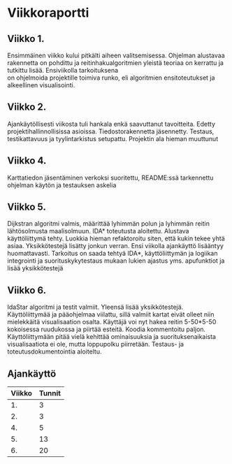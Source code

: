 # Viikkoraportti 

## Viikko 1. 

Ensimmäinen viikko kului pitkälti aiheen valitsemisessa. Ohjelman alustavaa rakennetta on pohdittu 
ja reitinhakualgoritmien yleistä teoriaa on kerrattu ja tutkittu lisää. Ensiviikolla tarkoituksena  
on ohjelmoida projektille toimiva runko, eli algoritmien ensitoteutukset ja alkeellinen visualisointi.

## Viikko 2.

Ajankäytöllisesti viikosta tuli hankala enkä saavuttanut tavoitteita. Edetty projektihallinnollisissa asioissa. 
Tiedostorakennetta jäsennetty. Testaus, testikattavuus ja tyylintarkistus setupattu. Projektin ala hieman muuttunut

## Viikko 4.

Karttatiedon jäsentäminen verkoksi suoritettu, README:ssä tarkennettu ohjelman käytön ja testauksen askelia

## Viikko 5.

Dijkstran algoritmi valmis, määrittää lyhimmän polun ja lyhimmän reitin lähtösolmusta maalisolmuun. IDA* toteutusta aloitettu. Alustava käyttöliittymä tehty.
Luokkia hieman refaktoroitu siten, että kukin tekee yhtä asiaa. Yksikkötestejä lisätty jonkun verran. 
Ensi viikolla ajankäyttö lisääntyy huomattavasti. Tarkoitus on saada tehtyä IDA*, käyttöliittymän ja logiikan integrointi ja suorituskykytestaus mukaan lukien 
ajastus yms. apufunktiot ja lisää yksikkötestejä

## Viikko 6. 

IdaStar algoritmi ja testit valmiit. Yleensä lisää yksikkötestejä. Käyttöliittymää ja pääohjelmaa viilattu, sillä valmiit kartat eivät olleet niin mielekkäitä visualisaation osalta. Käyttäjä voi nyt hakea reitin 5-50*5-50 kokoisessa ruudukossa ja piirtää esteitä. Koodia kommentoitu paljon.
Käyttöliittymään pitää vielä kehittää ominaisuuksia ja suorituksenaikaista visualisaatiota ei ole, mutta loppupolku piirretään.
Testaus- ja toteutusdokumentointia aloiteltu.

## Ajankäyttö

| Viikko | Tunnit |
|--- | --- |
| 1. | 3 |
| 2. | 3 |
| 4. | 5 |
| 5. | 13 |
| 6. | 20 |
